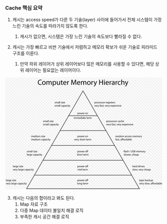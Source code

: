 

### Cache 핵심 요약

1. 캐시는 access speed가 다른 두 기술(layer) 사이에 들어가서 전체 시스템이 가장 느린 기술의 속도를 따라가지 않도록 한다.
   1. 캐시가 없으면, 시스템은 가장 느린 기술의 속도보다 빨라질 수 없다.
  
2. 캐시는 가장 빠르고 비싼 기술에서 저렴하고 메모리 확보가 쉬운 기술로 피라미드 구조를 이룬다.
   1. 만약 하위 레이어가 상위 레이어보다 많은 메모리를 사용할 수 있다면, 해당 상위 레이어는 필요없는 레이어이다.
  
![img.png](img.png)
  
3. 캐시는 다음의 합이라고 봐도 된다.
   1. Map 자료 구조 
   2. 다중 Map 데이터 불일치 해결 로직
   3. 부족한 캐시 공간 해결 로직


